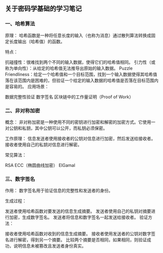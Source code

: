 ## 关于密码学基础的学习笔记

### 一、哈希算法

原理：
哈希函数是一种将任意长度的输入（也称为消息）通过散列算法转换成固定长度输出（哈希值）的函数。

特点：

抗碰撞性：很难找到两个不同的输入数据，使得它们的哈希值相同。
引力性（或称为单向性）：从给定的哈希值无法推导出原始的输入数据。
Puzzle Friendliness：给定一个哈希值和一个目标范围，找到一个输入数据使得其哈希值落在该范围内是困难的，但验证一个给定的输入数据的哈希值是否落在目标范围内是容易的。
应用场景：

数据完整性验证
数字签名
区块链中的工作量证明（Proof of Work）

### 二、非对称加密

概念：
非对称加密是一种使用不同的密钥进行加密和解密的加密方式。它使用一对公钥和私钥，其中公钥可以公开，而私钥必须保密。

工作原理：
信息发送者使用接收者的公钥对信息进行加密，然后发送给接收者。接收者使用自己的私钥对信息进行解密。

常见算法：

RSA
ECC（椭圆曲线加密）
ElGamal

### 三、数字签名

作用：
数字签名用于验证信息的完整性和发送者的身份。

生成过程：

发送者使用哈希函数对要发送的信息生成摘要。
发送者使用自己的私钥对摘要进行加密，生成数字签名。
发送者将信息和数字签名一起发送给接收者。
验证方法：

接收者使用哈希函数对收到的信息生成摘要。
接收者使用发送者的公钥对数字签名进行解密，得到另一个摘要。
比较两个摘要是否相同，如果相同，则验证成功，说明信息未被篡改且发送者身份真实。